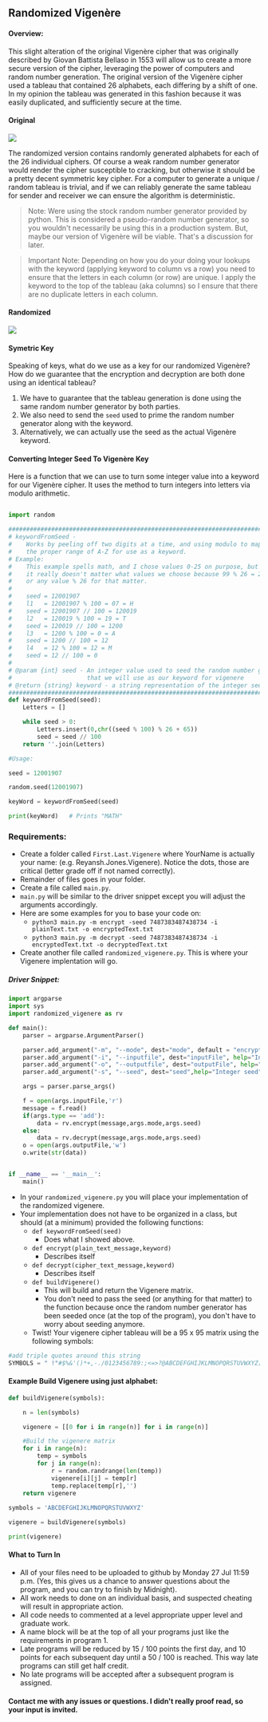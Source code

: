 ## Randomized Vigenère

#### Overview:

This slight alteration of the original Vigenère cipher that was originally described by Giovan Battista Bellaso in 1553 will allow us to create a more secure version of the cipher, leveraging the power of computers and random number generation. The original version of the Vigenère cipher used a tableau that contained 26 alphabets, each differing by a shift of one. In my opinion the tableau was generated in this fashion because it was easily duplicated, and sufficiently secure at the time. 

#### Original

![](http://f.cl.ly/items/3K011s3A2y3d1R2z2t1m/Screen%20Shot%202015-07-22%20at%205.39.26%20PM.png)

The randomized version contains randomly generated alphabets for each of the 26 individual ciphers. Of course a weak random number generator would render the cipher susceptible to cracking, but otherwise it should be a pretty decent symmetric key cipher. For a computer to generate a unique / random tableau is trivial, and if we can reliably generate the same tableau for sender and receiver we can ensure the algorithm is deterministic.  

> Note: Were using the stock random number generator provided by python. This is considered a pseudo-random number generator, so you wouldn't necessarily be using this in a production system. But, maybe our version of Vigenère will be viable. That's a discussion for later.


> Important Note: Depending on how you do your doing your lookups with the keyword (applying keyword to column vs a row) you need to ensure that the letters in each column (or row) are unique. I apply the keyword to the top of the tableau (aka columns) so I ensure that there are no duplicate letters in each column.

#### Randomized

![](http://f.cl.ly/items/0o2D0x2m2x2O2A182I3V/vigenere_randomized.png)

#### Symetric Key

Speaking of keys, what do we use as a key for our randomized Vigenère? How do we guarantee that the encryption and decryption are both done using an identical tableau? 

1. We have to guarantee that the tableau generation is done using the same random number generator by both parties.
2. We also need to send the `seed` used to prime the random number generator along with the keyword. 
3. Alternatively, we can actually use the seed as the actual Vigenère keyword.

#### Converting Integer Seed To Vigenère Key

Here is a function that we can use to turn some integer value into a keyword for our Vigenère cipher. It uses the method to turn integers into letters via modulo arithmetic.

```python

import random

#############################################################################
# keywordFromSeed -
#    Works by peeling off two digits at a time, and using modulo to map it into
#    the proper range of A-Z for use as a keyword.
# Example:
#    This example spells math, and I chose values 0-25 on purpose, but
#    it really doesn't matter what values we choose because 99 % 26 = 21 or 'V' 
#    or any value % 26 for that matter.
#
#    seed = 12001907
#    l1   = 12001907 % 100 = 07 = H
#    seed = 12001907 // 100 = 120019
#    l2   = 120019 % 100 = 19 = T
#    seed = 120019 // 100 = 1200
#    l3   = 1200 % 100 = 0 = A
#    seed = 1200 // 100 = 12
#    l4   = 12 % 100 = 12 = M
#    seed = 12 // 100 = 0
#
# @param {int} seed - An integer value used to seed the random number generator
#                     that we will use as our keyword for vigenere
# @return {string} keyword - a string representation of the integer seed
#############################################################################
def keywordFromSeed(seed):
    Letters = []

    while seed > 0:
        Letters.insert(0,chr((seed % 100) % 26 + 65))
        seed = seed // 100
    return ''.join(Letters)

#Usage:

seed = 12001907

random.seed(12001907)

keyWord = keywordFromSeed(seed)

print(keyWord)   # Prints "MATH"

```

### Requirements:

- Create a folder called `First.Last.Vigenere` where YourName is actually your name: (e.g. Reyansh.Jones.Vigenere). Notice the dots, those are critical (letter grade off if not named correctly).
- Remainder of files goes in your folder.
- Create a file called `main.py`.
- `main.py` will be similar to the driver snippet except you will adjust the arguments accordingly.
- Here are some examples for you to base your code on: 
     - `python3 main.py -m encrypt -seed 7487383487438734 -i plainText.txt -o encryptedText.txt`
     - `python3 main.py -m decrypt -seed 7487383487438734 -i encryptedText.txt -o decryptedText.txt`
- Create another file called `randomized_vigenere.py`. This is where your Vigenere implentation will go.

##### Driver Snippet:
```python
import argparse
import sys
import randomized_vigenere as rv

def main():
    parser = argparse.ArgumentParser()

    parser.add_argument("-m", "--mode", dest="mode", default = "encrypt", help="Encrypt or Decrypt")
    parser.add_argument("-i", "--inputfile", dest="inputFile", help="Input Name")
    parser.add_argument("-o", "--outputfile", dest="outputFile", help="Output Name")
    parser.add_argument("-s", "--seed", dest="seed",help="Integer seed")

    args = parser.parse_args()

    f = open(args.inputFile,'r')
    message = f.read()
    if(args.type == 'add'):
        data = rv.encrypt(message,args.mode,args.seed)
    else:
        data = rv.decrypt(message,args.mode,args.seed)
    o = open(args.outputFile,'w')
    o.write(str(data))


if __name__ == '__main__':
    main()
```
- In your `randomized_vigenere.py` you will place your implementation of the randomized vigenere.
- Your implementation does not have to be organized in a class, but should (at a minimum) provided the following functions:
    - `def keywordFromSeed(seed)`
        - Does what I showed above. 
    - `def encrypt(plain_text_message,keyword)`
        - Describes itself
    - `def decrypt(cipher_text_message,keyword)`
        - Describes itself
    - `def buildVigenere()`
        - This will build and return the Vigenere matrix. 
        - You don't need to pass the seed (or anything for that matter) to the function because once the random number generator has been seeded once (at the top of the program), you don't have to worry about seeding anymore.
    - Twist! Your vigenere cipher tableau will be a 95 x 95 matrix using the following symbols:
```python
#add triple quotes around this string
SYMBOLS = " !"#$%&'()*+,-./0123456789:;<=>?@ABCDEFGHIJKLMNOPQRSTUVWXYZ[\] ^_`abcdefghijklmnopqrstuvwxyz{|}~"
```
#### Example Build Vigenere using just alphabet:
```python
def buildVigenere(symbols):

    n = len(symbols)

    vigenere = [[0 for i in range(n)] for i in range(n)]

    #Build the vigenere matrix
    for i in range(n):
        temp = symbols
        for j in range(n):
            r = random.randrange(len(temp))
            vigenere[i][j] = temp[r]
            temp.replace(temp[r],'')
    return vigenere
    
symbols = 'ABCDEFGHIJKLMNOPQRSTUVWXYZ'

vigenere = buildVigenere(symbols)

print(vigenere)
```

        
        
#### What to Turn In
- All of your files need to be uploaded to github by Monday 27 Jul 11:59 p.m. (Yes, this gives us a chance to answer questions about the program, and you can try to finish by Midnight).
- All work needs to done on an individual basis, and suspected cheating will result in appropriate action.
- All code needs to commented at a level appropriate upper level and graduate work.
- A name block will be at the top of all your programs just like the requirements in program 1. 
- Late programs will be reduced by 15 / 100 points the first day, and 10 points for each subsequent day until a 50 / 100 is reached. This way late programs can still get half credit. 
- No late programs will be accepted after a subsequent program is assigned.




#### Contact me with any issues or questions. I didn't really proof read, so your input is invited.

